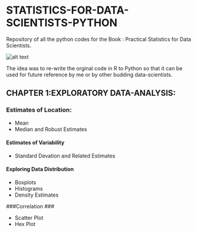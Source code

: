 # STATISTICS-FOR-DATA-SCIENTISTS-PYTHON #
Repository of all the python codes for the Book : Practical Statistics for Data Scientists. 

![alt text](https://images-na.ssl-images-amazon.com/images/I/51XWliJw1uL._SX379_BO1,204,203,200_.jpg)

The idea was to re-write the orginal code in R to Python so that it can be used for future reference by me or by other budding data-scientists.

## CHAPTER 1:EXPLORATORY DATA-ANALYSIS: ##
###	Estimates of Location: ####
 * Mean
 * Median and Robust Estimates
 
#### Estimates of Variability ####
  * Standard Devation and Related Estimates

#### Exploring Data Distribution ####
  * Boxplots
  *	Histograms
  * Density Estimates

###Correlation ###
  * Scatter Plot
  * Hex Plot	
